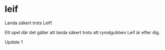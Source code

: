 # leif
Landa säkert trots Leif!

Ett spel där det gäller att landa säkert trots att rymdgubben Leif är efter dig.

Update 1
